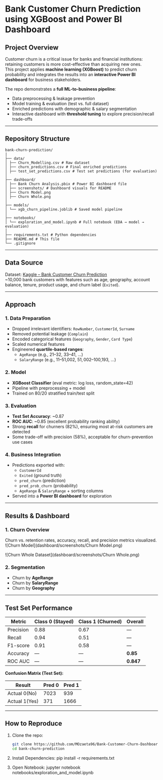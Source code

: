 # Bank Customer Churn Prediction using XGBoost and Power BI Dashboard

## Project Overview
Customer churn is a critical issue for banks and financial institutions: retaining customers is more cost-effective than acquiring new ones.  
This project applies **machine learning (XGBoost)** to predict churn probability and integrates the results into an **interactive Power BI dashboard** for business stakeholders.  

The repo demonstrates a **full ML-to-business pipeline**:
- Data preprocessing & leakage prevention
- Model training & evaluation (test vs. full dataset)
- Enriched predictions with demographic & salary segmentation
- Interactive dashboard with **threshold tuning** to explore precision/recall trade-offs

---

## Repository Structure
```
bank-churn-prediction/
|
├── data/
│ ├── Churn_Modelling.csv # Raw dataset
│ ├── churn_predictions.csv # Final enriched predictions
│ ├── test_set_predictions.csv # Test set predictions (for evaluation)
│
├── dashboard/
│ ├── Bank Churn Analysis.pbix # Power BI dashboard file
│ ├── screenshots/ # Dashboard visuals for README
│ ├── Churn Model.png
│ ├── Churn Whole.png
│
├── models/
│ └── xgb_churn_pipeline.joblib # Saved model pipeline
│
├── notebooks/
│ └── exploration_and_model.ipynb # Full notebook (EDA → model → evaluation)
│
├── requirements.txt # Python dependencies
├── README.md # This file
└── .gitignore
```

---

## Data Source
Dataset: [Kaggle – Bank Customer Churn Prediction](https://www.kaggle.com/datasets/radheshyamkollipara/bank-customer-churn)  
~10,000 bank customers with features such as age, geography, account balance, tenure, product usage, and churn label (`Exited`).

---

## Approach
### 1. Data Preparation
- Dropped irrelevant identifiers: `RowNumber`, `CustomerId`, `Surname`
- Removed potential leakage (`Complain`)
- Encoded categorical features (`Geography`, `Gender`, `Card Type`)
- Scaled numerical features
- Engineered **quartile-based ranges**:
  - `AgeRange` (e.g., 21–32, 33–41, …)
  - `SalaryRange` (e.g., $11–$51,002, $51,002–$100,193, …)

### 2. Model
- **XGBoost Classifier** (eval metric: log loss, random_state=42)
- Pipeline with preprocessing + model
- Trained on 80/20 stratified train/test split

### 3. Evaluation
- **Test Set Accuracy**: ~0.87  
- **ROC AUC**: ~0.85 (excellent probability ranking ability)  
- Strong **recall** for churners (82%), ensuring most at-risk customers are detected  
- Some trade-off with precision (58%), acceptable for churn-prevention use cases

### 4. Business Integration
- Predictions exported with:
  - `CustomerId`
  - `Exited` (ground truth)
  - `pred_churn` (prediction)
  - `pred_prob_churn` (probability)
  - `AgeRange` & `SalaryRange` + sorting columns
- Served into a **Power BI dashboard** for exploration

---

## Results & Dashboard

### 1. Churn Overview
Churn vs. retention rates, accuracy, recall, and precision metrics visualized.  
![Churn Model](dashboard/screenshots/Churn Model.png)

![Churn Whole Dataset](dashboard/screenshots/Churn Whole.png)

### 2. Segmentation
- Churn by **AgeRange**  
- Churn by **SalaryRange**  
- Churn by **Geography**  

---

## Test Set Performance

| Metric      | Class 0 (Stayed) | Class 1 (Churned) | Overall |
|-------------|------------------|-------------------|---------|
| Precision   | 0.88             | 0.67              | —       |
| Recall      | 0.94             | 0.51              | —       |
| F1-score    | 0.91             | 0.58              | —       |
| Accuracy    | —                | —                 | **0.85** |
| ROC AUC     | —                | —                 | **0.847** |

**Confusion Matrix (Test Set):**

| Result      | Pred 0 | Pred 1 |
|-------------|--------|--------|
|Actual 0(No) | 7023   | 939    |
|Actual 1(Yes)| 371    | 1666   |


---

## How to Reproduce
1. Clone the repo:
   ```bash
   git clone https://github.com/MOzaeta96/Bank-Customer-Churn-Dashboard-Creation-Practice.git
   cd bank-churn-prediction

2. Install Dependencies:
   pip install -r requirements.txt

3. Open Notebook:
   jupyter notebook notebooks/exploration_and_model.ipynb
